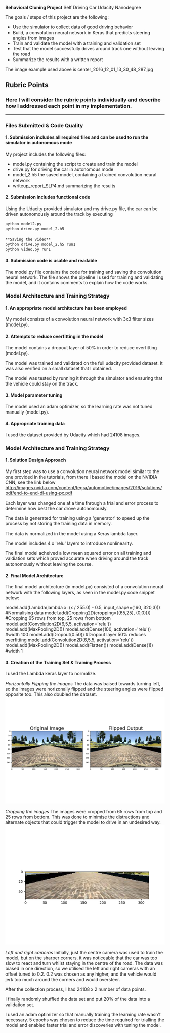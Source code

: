**Behavioral Cloning Project**
Self Driving Car Udacity Nanodegree

The goals / steps of this project are the following:
* Use the simulator to collect data of good driving behavior
* Build, a convolution neural network in Keras that predicts steering angles from images
* Train and validate the model with a training and validation set
* Test that the model successfully drives around track one without leaving the road
* Summarize the results with a written report


[//]: # (Image References)

[image1]: ./examples/Flipped_img.png "Flipped Image"
[image2]: ./examples/Cropped.png "Cropped image"

The image example used above is center_2016_12_01_13_30_48_287.jpg

## Rubric Points
### Here I will consider the [rubric points](https://review.udacity.com/#!/rubrics/432/view) individually and describe how I addressed each point in my implementation.  

---
### Files Submitted & Code Quality

#### 1. Submission includes all required files and can be used to run the simulator in autonomous mode

My project includes the following files:
* model.py containing the script to create and train the model
* drive.py for driving the car in autonomous mode
* model_2.h5 the saved model, containing a trained convolution neural network 
* writeup_report_SLP4.md summarizing the results

#### 2. Submission includes functional code
Using the Udacity provided simulator and my drive.py file, the car can be driven autonomously around the track by executing 
```
python model2.py
python drive.py model_2.h5

**Saving the video**
python drive.py model_2.h5 run1
python video.py run1

```

#### 3. Submission code is usable and readable

The model.py file contains the code for training and saving the convolution neural network. 
The file shows the pipeline I used for training and validating the model, and it contains comments to explain how the code works.

### Model Architecture and Training Strategy

#### 1. An appropriate model architecture has been employed

My model consists of a convolution neural network with 3x3 filter sizes (model.py). 


#### 2. Attempts to reduce overfitting in the model

The model contains a dropout layer of 50% in order to reduce overfitting (model.py). 

The model was trained and validated on the full udacity provided dataset. It was also verified on a small dataset that I obtained. 

The model was tested by running it through the simulator and ensuring that the vehicle could stay on the track.


#### 3. Model parameter tuning

The model used an adam optimizer, so the learning rate was not tuned manually (model.py).


#### 4. Appropriate training data

I used the dataset provided by Udacity which had 24108 images. 


### Model Architecture and Training Strategy

#### 1. Solution Design Approach

My first step was to use a convolution neural network model similar to the one provided in the tutorials, from there I based the model on the NVIDIA CNN, see the link below   http://images.nvidia.com/content/tegra/automotive/images/2016/solutions/pdf/end-to-end-dl-using-px.pdf

Each layer was changed one at a time through a trial and error process to determine how best the car drove autonomously.

The data is generated for training using a 'generator' to speed up the process by not storing the training data in memory. 

The data is normalized in the model using a Keras lambda layer.

The model includes 4 x 'relu' layers to introduce nonlinearity. 

The final model acheived a low mean squared error on all training and valdiation sets which proved accurate when driving around the track autonomously without leaving the course.


#### 2. Final Model Architecture

The final model architecture (in model.py) consisted of a convolution neural network with the following layers, as seen in the model.py code snippet below:

model.add(Lambda(lambda x: (x / 255.0) - 0.5, input_shape=(160, 320,3))) #Normalising data
model.add(Cropping2D(cropping=((65,25), (0,0)))) #Cropping 65 rows from top, 25 rows from bottom
model.add(Convolution2D(6,5,5, activation='relu'))
model.add(MaxPooling2D())
model.add(Dense(100, activation='relu')) #width 100
model.add(Dropout(0.50)) #Dropout layer 50% reduces overfitting
model.add(Convolution2D(6,5,5, activation='relu'))
model.add(MaxPooling2D())
model.add(Flatten())
model.add(Dense(1)) #width 1


#### 3. Creation of the Training Set & Training Process
I used the Lambda keras layer to normalize.

*Horizontally Flipping the images*
The data was baised towards turning left, so the images were horizonally flipped and the steering angles were flipped opposite too. This also doubled the dataset. 
![alt text][image1]

*Cropping the images* 
The images were cropped from 65 rows from top and 25 rows from bottom. This was done to minimise the distractions and alternate objects that could trigger the model to drive in an undesired way. 
![alt text][image2]

*Left and right cameras*
Initially, just the centre camera was used to train the model, but on the sharper corners, it was noticeable that the car was too slow to react and turn whilst staying in the centre of the road. The data was biased in one direction, so we utilised the left and right cameras with an offset tuned to 0.2. 0.2 was chosen as any higher, and the vehicle would jerk too much around the corners and would oversteer. 

After the collection process, I had 24108 x 2 number of data points. 

I finally randomly shuffled the data set and put 20% of the data into a validation set. 

I used an adam optimizer so that manually training the learning rate wasn't necessary. 5 epochs was chosen to reduce the time required for trialling the model and enabled faster trial and error discoveries with tuning the model. 
